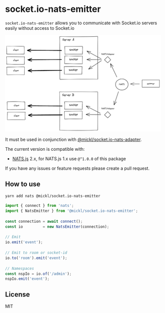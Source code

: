 # socket.io-nats-emitter

`socket.io-nats-emitter` allows you to communicate with Socket.io servers easily without access to Socket.io

![Emitter diagram](assets/emitter.png)

It must be used in conjunction with [@mickl/socket.io-nats-adapter](https://github.com/MickL/socket.io-nats-adapter).

The current version is compatible with:

- [NATS.js](https://github.com/nats-io/nats.js/) 2.x, for NATS.js 1.x use `@^1.0.0` of this package

If you have any issues or feature requests please create a pull request.

## How to use

```bash
yarn add nats @mickl/socket.io-nats-emitter
```

```ts
import { connect } from 'nats';
import { NatsEmitter } from '@mickl/socket.io-nats-emitter';

const connection = await connect();
const io         = new NatsEmitter(connection);

// Emit
io.emit('event');

// Emit to room or socket-id
io.to('room').emit('event');

// Namespaces
const nspIo = io.of('/admin');
nspIo.emit('event');
```

## License

MIT
